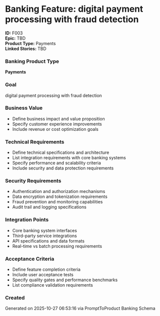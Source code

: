# Banking Feature: digital payment processing with fraud detection
**ID:** F003  
**Epic:** TBD  
**Product Type:** Payments  
**Linked Stories:** TBD  

### Banking Product Type
**Payments**

### Goal
digital payment processing with fraud detection

### Business Value
- Define business impact and value proposition
- Specify customer experience improvements
- Include revenue or cost optimization goals

### Technical Requirements
- Define technical specifications and architecture
- List integration requirements with core banking systems
- Specify performance and scalability criteria
- Include security and data protection requirements

### Security Requirements
- Authentication and authorization mechanisms
- Data encryption and tokenization requirements
- Fraud prevention and monitoring capabilities
- Audit trail and logging specifications


### Integration Points
- Core banking system interfaces
- Third-party service integrations
- API specifications and data formats
- Real-time vs batch processing requirements

### Acceptance Criteria
- Define feature completion criteria
- Include user acceptance tests
- Specify quality gates and performance benchmarks
- List compliance validation requirements

### Created
Generated on 2025-10-27 06:53:16 via PromptToProduct Banking Schema

